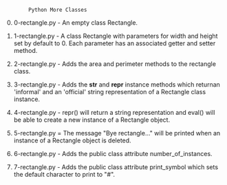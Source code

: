 			Python More Classes
0. 0-rectangle.py - An empty class Rectangle.

1. 1-rectangle.py - A class Rectangle with parameters for width and height set by default to 0. Each parameter has an associated getter and setter method.

2. 2-rectangle.py - Adds the area and perimeter methods to the rectangle class.

3. 3-rectangle.py - Adds the __str__ and __repr__ instance methods which returnan 'informal' and an 'official' string representation of a Rectangle class instance.

4. 4-rectangle.py - repr() will return a string representation and eval() will be able to create a new instance of a Rectangle object.

5. 5-rectangle.py = The message "Bye rectangle..." will be printed when an instance of a Rectangle object is deleted.

6. 6-rectangle.py - Adds the public class attribute number_of_instances.

7. 7-rectangle.py - Adds the public class attribute print_symbol which sets the default character to print to "#".
